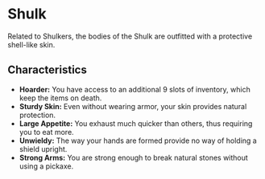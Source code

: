 # Shulk

Related to Shulkers, the bodies of the Shulk are outfitted with a protective shell-like skin.

## Characteristics

- **Hoarder:** You have access to an additional 9 slots of inventory, which keep the items on death.
- **Sturdy Skin:** Even without wearing armor, your skin provides natural protection.
- **Large Appetite:** You exhaust much quicker than others, thus requiring you to eat more.
- **Unwieldy:** The way your hands are formed provide no way of holding a shield upright.
- **Strong Arms:** You are strong enough to break natural stones without using a pickaxe.
